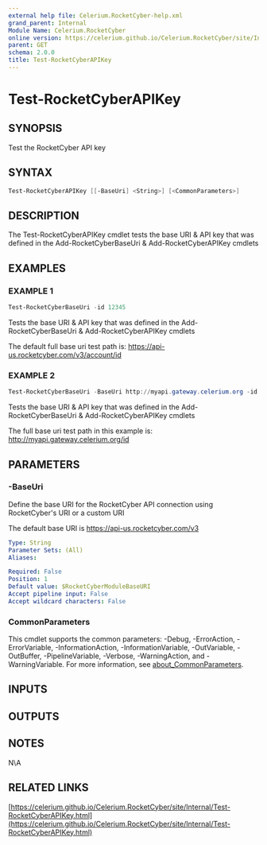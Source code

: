 ```yaml
---
external help file: Celerium.RocketCyber-help.xml
grand_parent: Internal
Module Name: Celerium.RocketCyber
online version: https://celerium.github.io/Celerium.RocketCyber/site/Internal/Test-RocketCyberAPIKey.html
parent: GET
schema: 2.0.0
title: Test-RocketCyberAPIKey
---
```


# Test-RocketCyberAPIKey

## SYNOPSIS
Test the RocketCyber API key

## SYNTAX

```powershell
Test-RocketCyberAPIKey [[-BaseUri] <String>] [<CommonParameters>]
```

## DESCRIPTION
The Test-RocketCyberAPIKey cmdlet tests the base URI & API
key that was defined in the
Add-RocketCyberBaseUri & Add-RocketCyberAPIKey cmdlets

## EXAMPLES

### EXAMPLE 1
```powershell
Test-RocketCyberBaseUri -id 12345
```

Tests the base URI & API key that was defined in the
Add-RocketCyberBaseUri & Add-RocketCyberAPIKey cmdlets

The default full base uri test path is:
    https://api-us.rocketcyber.com/v3/account/id

### EXAMPLE 2
```powershell
Test-RocketCyberBaseUri -BaseUri http://myapi.gateway.celerium.org -id 12345
```

Tests the base URI & API key that was defined in the
Add-RocketCyberBaseUri & Add-RocketCyberAPIKey cmdlets

The full base uri test path in this example is:
    http://myapi.gateway.celerium.org/id

## PARAMETERS

### -BaseUri
Define the base URI for the RocketCyber API connection using RocketCyber's URI or a custom URI

The default base URI is https://api-us.rocketcyber.com/v3

```yaml
Type: String
Parameter Sets: (All)
Aliases:

Required: False
Position: 1
Default value: $RocketCyberModuleBaseURI
Accept pipeline input: False
Accept wildcard characters: False
```

### CommonParameters
This cmdlet supports the common parameters: -Debug, -ErrorAction, -ErrorVariable, -InformationAction, -InformationVariable, -OutVariable, -OutBuffer, -PipelineVariable, -Verbose, -WarningAction, and -WarningVariable. For more information, see [about_CommonParameters](http://go.microsoft.com/fwlink/?LinkID=113216).

## INPUTS

## OUTPUTS

## NOTES
N\A

## RELATED LINKS

[https://celerium.github.io/Celerium.RocketCyber/site/Internal/Test-RocketCyberAPIKey.html](https://celerium.github.io/Celerium.RocketCyber/site/Internal/Test-RocketCyberAPIKey.html)

